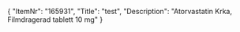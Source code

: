 {
  "ItemNr": "165931",
  "Title": "test",
  "Description": "Atorvastatin Krka, Filmdragerad tablett 10 mg"
}